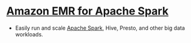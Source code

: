 
# [Amazon EMR for Apache Spark](https://aws.amazon.com/emr/)
- Easily run and scale [Apache Spark](../../1_HLDDesignComponents/8_BigDataComponents/ApacheSpark.md), Hive, Presto, and other big data workloads.
